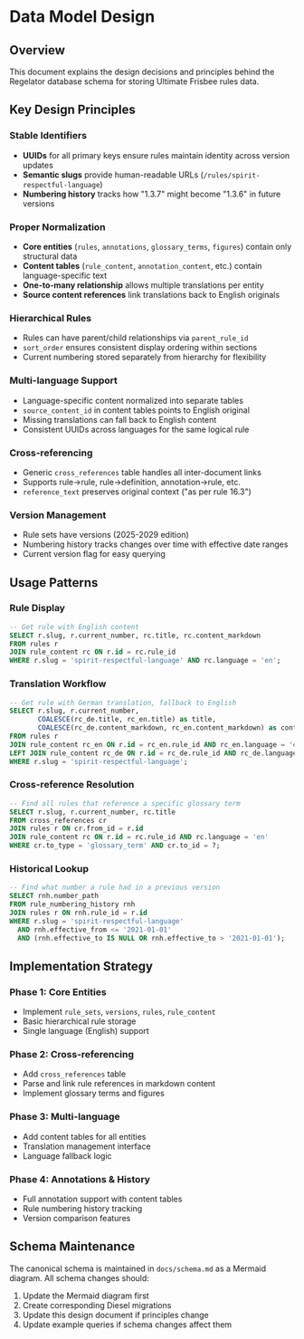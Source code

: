 # Data Model Design

## Overview

This document explains the design decisions and principles behind the Regelator database schema for storing Ultimate Frisbee rules data.

## Key Design Principles

### Stable Identifiers
- **UUIDs** for all primary keys ensure rules maintain identity across version updates
- **Semantic slugs** provide human-readable URLs (`/rules/spirit-respectful-language`)
- **Numbering history** tracks how "1.3.7" might become "1.3.6" in future versions

### Proper Normalization
- **Core entities** (`rules`, `annotations`, `glossary_terms`, `figures`) contain only structural data
- **Content tables** (`rule_content`, `annotation_content`, etc.) contain language-specific text
- **One-to-many relationship** allows multiple translations per entity
- **Source content references** link translations back to English originals

### Hierarchical Rules
- Rules can have parent/child relationships via `parent_rule_id`
- `sort_order` ensures consistent display ordering within sections
- Current numbering stored separately from hierarchy for flexibility

### Multi-language Support
- Language-specific content normalized into separate tables
- `source_content_id` in content tables points to English original
- Missing translations can fall back to English content
- Consistent UUIDs across languages for the same logical rule

### Cross-referencing
- Generic `cross_references` table handles all inter-document links
- Supports rule→rule, rule→definition, annotation→rule, etc.
- `reference_text` preserves original context ("as per rule 16.3")

### Version Management
- Rule sets have versions (2025-2029 edition)
- Numbering history tracks changes over time with effective date ranges
- Current version flag for easy querying

## Usage Patterns

### Rule Display
```sql
-- Get rule with English content
SELECT r.slug, r.current_number, rc.title, rc.content_markdown
FROM rules r
JOIN rule_content rc ON r.id = rc.rule_id
WHERE r.slug = 'spirit-respectful-language' AND rc.language = 'en';
```

### Translation Workflow
```sql
-- Get rule with German translation, fallback to English
SELECT r.slug, r.current_number,
       COALESCE(rc_de.title, rc_en.title) as title,
       COALESCE(rc_de.content_markdown, rc_en.content_markdown) as content
FROM rules r
JOIN rule_content rc_en ON r.id = rc_en.rule_id AND rc_en.language = 'en'
LEFT JOIN rule_content rc_de ON r.id = rc_de.rule_id AND rc_de.language = 'de'
WHERE r.slug = 'spirit-respectful-language';
```

### Cross-reference Resolution
```sql
-- Find all rules that reference a specific glossary term
SELECT r.slug, r.current_number, rc.title
FROM cross_references cr
JOIN rules r ON cr.from_id = r.id
JOIN rule_content rc ON r.id = rc.rule_id AND rc.language = 'en'
WHERE cr.to_type = 'glossary_term' AND cr.to_id = ?;
```

### Historical Lookup
```sql
-- Find what number a rule had in a previous version
SELECT rnh.number_path
FROM rule_numbering_history rnh
JOIN rules r ON rnh.rule_id = r.id
WHERE r.slug = 'spirit-respectful-language'
  AND rnh.effective_from <= '2021-01-01'
  AND (rnh.effective_to IS NULL OR rnh.effective_to > '2021-01-01');
```

## Implementation Strategy

### Phase 1: Core Entities
- Implement `rule_sets`, `versions`, `rules`, `rule_content`
- Basic hierarchical rule storage
- Single language (English) support

### Phase 2: Cross-referencing
- Add `cross_references` table
- Parse and link rule references in markdown content
- Implement glossary terms and figures

### Phase 3: Multi-language
- Add content tables for all entities
- Translation management interface
- Language fallback logic

### Phase 4: Annotations & History
- Full annotation support with content tables
- Rule numbering history tracking
- Version comparison features

## Schema Maintenance

The canonical schema is maintained in `docs/schema.md` as a Mermaid diagram. All schema changes should:

1. Update the Mermaid diagram first
2. Create corresponding Diesel migrations
3. Update this design document if principles change
4. Update example queries if schema changes affect them